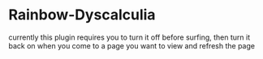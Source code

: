 # Rainbow-Dyscalculia
currently this plugin requires you to turn it off before surfing, then turn it back on when you come to a page you want to view and refresh the page
